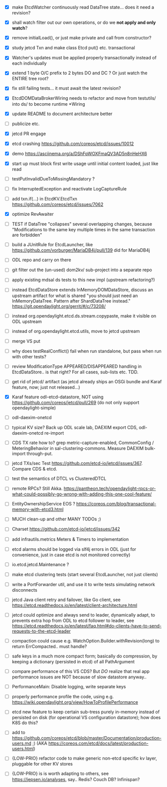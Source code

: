 
- [X] make EtcdWatcher continuously read DataTree state... does it need a revision?
- [X] shall watch filter out our own operations, or do we **not apply and only watch**?
- [X] remove initialLoad(), or just make private and call from constructor?

- [X] study jetcd Txn and make class Etcd put() etc. transactional
- [X] Watcher's updates must be applied properly transactionally instead of each individually
- [X] extend 1 byte O/C prefix to 2 bytes DO and DC ?  Or just watch the ENTIRE tree root?
- [X] fix still failing tests... it must await the latest revision?

- [X] EtcdDOMDataBrokerWiring needs to refactor and move from testutils/ into ds/ to become runtime *Wiring
- [X] update README to document architecture better
- [ ] publicize etc.
- [X] jetcd PR engage
- [X] etcd crashing https://github.com/coreos/etcd/issues/10012
- [X] demo https://asciinema.org/a/DShFpWOXFmaQV3AD5n8nHeHX6

- [X] start up must block first write usage until initial content loaded, just like read
- [ ] testPutInvalidDueToMissingMandatory ?
- [ ] fix InterruptedException and reactivate LogCaptureRule
- [ ] add txn.if(...) in EtcdKV.EtcdTxn https://github.com/coreos/etcd/issues/7062
- [X] optimize RevAwaiter
- [ ] TEST if DataTree "collapses" several overlapping changes, because "Modifications to the same key multiple times in the same transaction are forbidden"
- [ ] build a JUnitRule for EtcdLauncher, like https://github.com/vorburger/MariaDB4j/pull/139 did for MariaDB4j

- [ ] ODL repo and carry on there
- [ ] git filter out the (un-used) dom2kv/ sub-project into a separate repo
- [ ] apply existing mdsal ds tests to this new impl (upstream refactoring?)
- [ ] instead EtcdDataStore extends InMemoryDOMDataStore, discuss an upstream artifact for what is shared
      "you should just need an InMemoryDataTree. Pattern after ShardDataTree instead."
      https://git.opendaylight.org/gerrit/#/c/73208/
- [ ] instead org.opendaylight.etcd.ds.stream.copypaste, make it visible on ODL upstream
- [ ] instead of org.opendaylight.etcd.utils, move to jetcd upstream

- [ ] merge VS put
- [ ] why does testRealConflict() fail when run standalone, but pass when run with other tests?
- [ ] review ModificationType APPEARED/DISAPPEARED handling in EtcdDataStore.. is that right? For all cases, sub-lists etc. TDD.

- [ ] get rid of jetcd/ artifact (as jetcd already ships an OSGi bundle and Karaf feature, now; just not released...)
- [X] Karaf feature odl-etcd-datastore, NOT using https://github.com/coreos/jetcd/pull/269 (do not only support opendaylight-simple)
- [ ] odl-daexim-onetcd
- [ ] typical KV size?  Back up ODL scale lab, DAEXIM export CDS, odl-daexim-onetcd re-import
- [ ] CDS TX rate how to?  grep metric-capture-enabled, CommonConfig / MeteringBehavior in sal-clustering-commons.  Measure DAEXIM bulk-import through-put.
- [ ] jetcd TXs/sec Test https://github.com/etcd-io/jetcd/issues/367.  Compare CDS & etcd.

- [ ] test the semantics of DTCL vs ClusteredDTCL
- [ ] remote RPCs?  Still Akka.  https://pantheon.tech/opendaylight-rpcs-or-what-could-possibly-go-wrong-with-adding-this-one-cool-feature/
- [ ] EntityOwnershipService EOS ?  https://coreos.com/blog/transactional-memory-with-etcd3.html

- [ ] MUCH clean-up and other MANY TODOs ;)
- [ ] Charset https://github.com/etcd-io/jetcd/issues/342

- [ ] add infrautils.metrics Meters & Timers to implementation
- [ ] etcd alarms should be logged via slf4j errors in ODL (just for convenience, just in case etcd is not monitored correctly)
- [ ] io.etcd.jetcd.Maintenance ?

- [ ] make etcd clustering tests (start several EtcdLauncher, not just clients)
- [ ] write a PortForwarder util, and use it to write tests simulating network disconnects

- [ ] jetcd Java client retry and failover, like Go client, see https://etcd.readthedocs.io/en/latest/client-architecture.html

- [ ] jetcd could optimize and always send to leader, dynamically adapt, to prevents extra hop from ODL to etcd follower to leader, see https://etcd.readthedocs.io/en/latest/faq.html#do-clients-have-to-send-requests-to-the-etcd-leader

- [ ] compaction could cause e.g. WatchOption.Builder.withRevision(long) to return ErrCompacted.. must handle?

- [ ] safe keys in a much more compact form; basically do compression, by keeping a dictionary (persisted in etcd) of all PathArgument

- [ ] compare performance of this VS CDS? But *DO* realize that real app performance issues are NOT because of slow datastore anyway..
- [ ] PerformanceMain: Disable logging, write separate keys
- [ ] properly performance profile the code, using e.g. https://wiki.opendaylight.org/view/HowToProfilePerformance

- [ ] etcd new feature to keep certain sub-tress purely in-memory instead of persisted on disk (for operational VS configuration datastore); how does K8S do this?

- [ ] add to https://github.com/coreos/etcd/blob/master/Documentation/production-users.md ;) (AKA https://coreos.com/etcd/docs/latest/production-users.html)

- [ ] {LOW-PRIO} refactor code to make generic non-etcd specific kv layer, pluggable for other KV stores
- [ ] {LOW-PRIO} is is worth adapting to others, see https://jepsen.io/analyses, say.. Redis?  Couch DB?  Infinispan?

